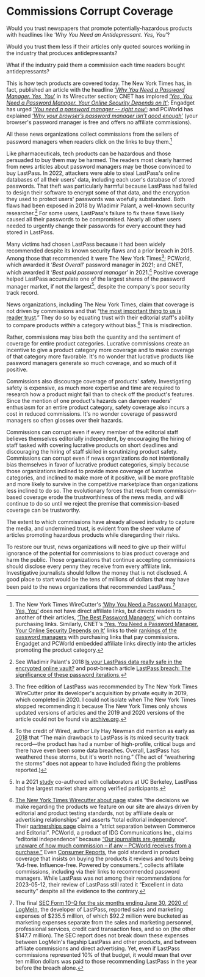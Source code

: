 # Commissions Corrupt Coverage

<!-- To grasp the severity of the problem consider the analog of pharmaceuticals. -->
Would you trust newspapers that promote potentially-hazardous products with headlines like ‘*Why You Need an Antidepressant. Yes, You*’?

Would you trust them less if their articles only quoted sources working in the industry that produces antidepressants?

What if the industry paid them a commission each time readers bought antidepressants?

This is how tech products are covered today. The New York Times has, in fact, published an article with the headline [‘*Why You Need a Password Manager. Yes, You*’](https://www.nytimes.com/2019/08/27/smarter-living/wirecutter/why-you-need-a-password-manager-yes-you.html) in its Wirecutter section; CNET has implored [‘*Yes, You Need a Password Manager. Your Online Security Depends on It*’](https://www.cnet.com/tech/services-and-software/yes-you-need-a-password-manager-your-online-security-depends-on-it/); Engadget has urged [‘*You need a password manager -- right now*’](https://www.engadget.com/2019-08-26-the-best-password-managers-compared.html); and PCWorld has explained [‘*Why your browser’s password manager isn’t good enough*’](https://www.pcworld.com/article/393979/why-your-browsers-password-manager-isnt-good-enough.html) (your browser's password manager is free and offers no affiliate commissions).

All these news organizations collect commissions from the sellers of password managers when readers click on the links to buy them.[^nyt-affiliate-links-are-indirect]

[^nyt-affiliate-links-are-indirect]: The New York Times WireCutter's [‘Why You Need a Password Manager. Yes, You’](https://www.nytimes.com/2019/08/27/smarter-living/wirecutter/why-you-need-a-password-manager-yes-you.html) does not have direct affiliate links, but directs readers to another of their articles, [‘The Best Password Managers’](https://www.nytimes.com/wirecutter/reviews/best-password-managers/) which contains purchasing links. Similarly, CNET's [‘Yes, You Need a Password Manager. Your Online Security Depends on It’](https://www.cnet.com/tech/services-and-software/yes-you-need-a-password-manager-your-online-security-depends-on-it/) links to their [rankings of the password managers](https://www.cnet.com/tech/services-and-software/best-password-manager/) with purchasing links that pay commissions. Engadget and PCWorld embedded affiliate links directly into the articles promoting the product category.

Like pharmaceuticals, tech products can be hazardous and those persuaded to buy them may be harmed. The readers most clearly harmed from news articles about password managers may be those convinced to buy LastPass. In 2022, attackers were able to steal LastPass's online databases of all their users' data, including each user's database of stored passwords. That theft was particularly harmful because LastPass had failed to design their software to encrypt some of that data, and the encryption they used to protect users' passwords was woefully substandard. Both flaws had been exposed in 2018 by Wladimir Palant, a well-known security researcher.[^lastpass-iterations] For some users, LastPass's failure to fix these flaws likely caused all their passwords to be compromised. Nearly all other users needed to urgently change their passwords for every account they had stored in LastPass.

Many victims had chosen LastPass because it had been widely recommended despite its known security flaws and a prior breach in 2015. Among those that recommended it were The New York Times[^nyt-lastpass-rec]; PCWorld, which awarded it ‘*Best Overall*’ password manager in 2021; and CNET, which awarded it ‘*Best paid password manager*’ in 2021.[^wired-notes-security] Positive coverage helped LastPass accumulate one of the largest shares of the password manager market, if not *the* largest[^lastpass-market-share], despite the company's poor security track record.
 <!-- Commissions surely helped drive that coverage. -->

[^nyt-lastpass-rec]: The free edition of LastPass was recommended by The New York Times WireCutter prior its developer's acquisition by private equity in 2019, which completed in 2020. I could not isolate when The New York Times stopped recommending it because The New York Times only shows updated versions of articles and the 2019 and 2020 versions of the article could not be found via [archive.org](archive.org).

News organizations, including The New York Times, claim that coverage is not driven by commissions and that “[the most important thing to us is reader trust](https://www.nytimes.com/wirecutter/about/).” They do so by equating trust with their editorial staff's ability to compare products *within* a category without bias.[^editorial-independence] This is misdirection.

Rather, commissions may bias both the quantity and the sentiment of coverage for entire product categories. Lucrative commissions create an incentive to give a product category more coverage and to make coverage of that category more favorable. It's no wonder that lucrative products like password managers generate so much coverage, and so much of it positive.

Commissions also discourage coverage of products' safety. Investigating safety is expensive, as much more expertise and time are required to research how a product might fail than to check off the product's features. Since the mention of one product's hazards can dampen readers' enthusiasm for an entire product category, safety coverage also incurs a cost in reduced commissions. It's no wonder coverage of password managers so often glosses over their hazards.

Commissions can corrupt even if every member of the editorial staff believes themselves editorially independent, by encouraging the hiring of staff tasked with covering lucrative products on short deadlines and discouraging the hiring of staff skilled in scrutinizing product safety. Commissions can corrupt even if news organizations do not intentionally bias themselves in favor of lucrative product categories, simply because those organizations inclined to provide more coverage of lucrative categories, and inclined to make more of it positive, will be more profitable and more likely to survive in the competitive marketplace than organizations less inclined to do so. The evolutionary forces that result from commission-based coverage erode the trustworthiness of the news media, and will continue to do so until we reject the premise that commission-based coverage can be trustworthy.

The extent to which commissions have already allowed industry to capture the media, and undermined trust, is evident from the sheer volume of articles promoting hazardous products while disregarding their risks.

To restore our trust, news organizations will need to give up their willful ignorance of the potential for commissions to bias product coverage and harm the public. Those organizations that continue accepting commissions should disclose every penny they receive from every affiliate link. Investigative journalists should follow the money that is not disclosed. A good place to start would be the tens of millions of dollars that may have been paid to the news organizations that recommended LastPass.[^money-flow]

[^editorial-independence]: [The New York Times Wirecutter about page](https://www.nytimes.com/wirecutter/about/) states “the decisions we make regarding the products we feature on our site are always driven by editorial and product testing standards, not by affiliate deals or advertising relationships” and asserts “total editorial independence”. Their [partnerships page](https://www.nytimes.com/wirecutter/partners/) claims a “strict separation between Commerce and Editorial”. PCWorld, a product of IDG Communications Inc., claims “editorial independence” because [“Our journalists are generally unaware of how much commission – if any – PCWorld receives from a purchase.”](https://www.pcworld.com/about/affiliate-link-policy) Even [Consumer Reports](https://www.consumerreports.org/), the gold standard in product coverage that insists on buying the products it reviews and touts being “Ad-free. Influence-free. Powered by consumers.”, collects affiliate commissions, including via their links to recommended password managers. While LastPass was not among their recommendations for 2023-05-12, their review of LastPass still rated it “Excellent in data security” despite all the evidence to the contrary.


[^lastpass-market-share]: In a 2021 [study](https://dash.harvard.edu/handle/1/37374029) co-authored with collaborators at UC Berkeley, LastPass had the largest market share among verified participants.

[^lastpass-iterations]: See Wladimir Palant's 2018 [Is your LastPass data really safe in the encrypted online vault?](https://palant.info/2018/07/09/is-your-lastpass-data-really-safe-in-the-encrypted-online-vault/) and post-breach article [LastPass breach: The significance of these password iterations](https://palant.info/2022/12/28/lastpass-breach-the-significance-of-these-password-iterations/),

[^lastpass-best]: Contact me for archival copies of both articles if necessary. At the time of writing, the [PCWorld article](https://www.pcworld.com/article/393979/why-your-browsers-password-manager-isnt-good-enough.html) was still online with the recommendation unchanged and the [CNET article was available via the Internet Archive](https://web.archive.org/web/20210707100536/https://www.cnet.com/tech/services-and-software/best-password-manager/).

[^wired-notes-security]: To the credit of Wired, author Lily Hay Newman did mention as early as [2018](https://web.archive.org/web/20200612063257/https://www.wired.com/story/password-manager-autofill-ad-tech-privacy/) that “The main drawback to LastPass is its mixed security track record—the product has had a number of high-profile, critical bugs and there have even been some data breaches. Overall, LastPass has weathered these storms, but it's worth noting.” (The act of “weathering the storms” does not appear to have included fixing the problems reported.)

[^money-flow]: The final [SEC Form 10-Q for the six months ending June 30, 2020 of LogMeIn](https://www.sec.gov/ix?doc=/Archives/edgar/data/0001420302/000156459020034298/logm-10q_20200630.htm), the developer of LastPass, reported sales and marketing expenses of \$235.5 million, of which \$92.2 million were bucketed as marketing expenses separate from the sales and marketing personnel, professional services, credit card transaction fees, and so on (the other \$147.7 million). The SEC report does not break down these expenses between LogMeIn's flagship LastPass and other products, and between affiliate commissions and direct advertising. Yet, even if LastPass commissions represented 10\% of that budget, it would mean that over ten million dollars was paid to those recommending LastPass in the year before the breach alone.